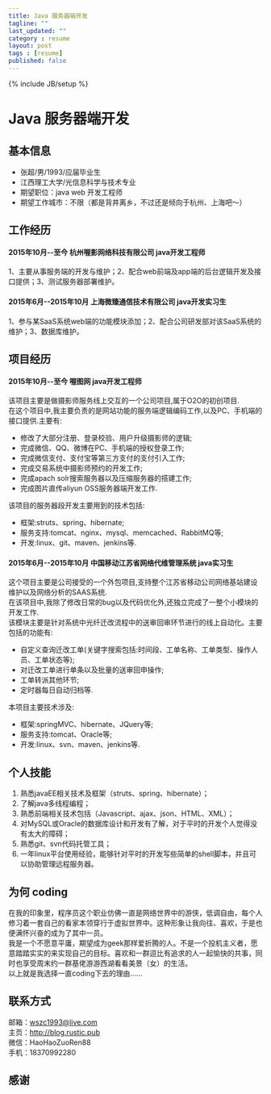 ```yaml
---
title: Java 服务器端开发
tagline: ""
last_updated: ""
category : resume
layout: post
tags : [resume]
published: false
---
```

{% include JB/setup %}

Java 服务器端开发
===============================================================================

## 基本信息
* 张超/男/1993/应届毕业生
* 江西理工大学/光信息科学与技术专业
* 期望职位：java web 开发工程师
* 期望工作城市：不限（都是背井离乡，不过还是倾向于杭州、上海吧～）

## 工作经历

#### 2015年10月--至今 杭州喔影网络科技有限公司 java开发工程师
1、主要从事服务端的开发与维护；2、配合web前端及app端的后台逻辑开发及接口提供；3、测试服务器部署维护。

#### 2015年6月--2015年10月 上海微臻通信技术有限公司 java开发实习生
1、参与某SaaS系统web端的功能模块添加；2、配合公司研发部对该SaaS系统的维护；3、数据库维护。

## 项目经历

#### 2015年10月--至今 喔图网 java开发工程师
该项目主要是做摄影师服务线上交互的一个公司项目,属于O2O的初创项目.  
在这个项目中,我主要负责的是网站功能的服务端逻辑编码工作,以及PC、手机端的接口提供.主要有:

* 修改了大部分注册、登录校验、用户升级摄影师的逻辑;
* 完成微信、QQ、微博在PC、手机端的授权登录工作;  
* 完成微信支付、支付宝等第三方支付的支付引入工作;  
* 完成交易系统中摄影师预约的开发工作;  
* 完成apach solr搜索服务器以及压缩服务器的搭建工作;  
* 完成图片直传aliyun OSS服务器端开发工作.

该项目的服务器段开发主要用到的技术包括:

* 框架:struts、spring、hibernate;
* 服务支持:tomcat、nginx、mysql、memcached、RabbitMQ等;
* 开发:linux、git、maven、jenkins等.

#### 2015年6月--2015年10月 中国移动江苏省网络代维管理系统 java实习生
这个项目主要是公司接受的一个外包项目,支持整个江苏省移动公司网络基站建设维护以及网络分析的SAAS系统.  
在该项目中,我除了修改日常的bug以及代码优化外,还独立完成了一整个小模块的开发工作.  
该模块主要是针对系统中光纤迁改流程中的送审回审环节进行的线上自动化。主要包括的功能有:

* 自定义查询迁改工单(关键字搜索包括:时间段、工单名称、工单类型、操作人员、工单状态等);
* 对迁改工单进行单条以及批量的送审回申操作;
* 工单转派其他环节;
* 定时器每日自动归档等.

本项目主要技术涉及:

* 框架:springMVC、hibernate、JQuery等;
* 服务支持:tomcat、Oracle等;
* 开发:linux、svn、maven、jenkins等.

## 个人技能
1. 熟悉javaEE相关技术及框架（struts、spring、hibernate）；
2. 了解java多线程编程；
3. 熟悉前端相关技术包括（Javascript、ajax、json、HTML、XML）；
4. 对MySQL或Oracle的数据库设计和开发有了解，对于平时的开发个人觉得没有太大的障碍；
5. 熟悉git、svn代码托管工具；
6. 一年linux平台使用经验，能够针对平时的开发写些简单的shell脚本，并且可以协助管理远程服务器。

## 为何 coding
在我的印象里，程序员这个职业仿佛一直是网络世界中的游侠，低调自由，每个人修习着一套自己的看家本领穿行于虚拟世界中。这种形象让我向往、喜欢，于是也便满怀兴奋的成为了其中一员。  
我是一个不愿意平庸，期望成为geek那样爱折腾的人。不是一个投机主义者，愿意踏踏实实的来实现自己的目标。喜欢和一群逗比有追求的人一起愉快的共事，同时也享受周末约一群基佬游游西湖看看美景（女）的生活。  
以上就是我选择一直coding下去的理由......

## 联系方式
邮箱：<wszc1993@live.com>  
主页：<http://blog.rustic.pub>  
微信：HaoHaoZuoRen88  
手机：18370992280  

## 感谢
